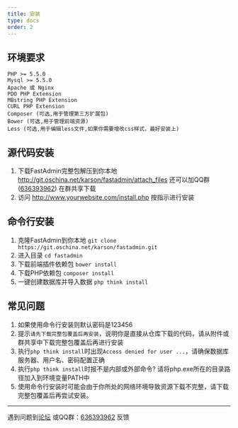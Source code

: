 ```yaml
---
title: 安装
type: docs
order: 2
---
```


## **环境要求**

~~~
PHP >= 5.5.0
Mysql >= 5.5.0
Apache 或 Nginx
PDO PHP Extension
MBstring PHP Extension
CURL PHP Extension
Composer (可选,用于管理第三方扩展包)
Bower (可选,用于管理前端资源)
Less (可选,用于编辑less文件,如果你需要增改css样式，最好安装上)
~~~

## **源代码安装**

1. 下载FastAdmin完整包解压到你本地
	http://git.oschina.net/karson/fastadmin/attach_files
   还可以加QQ群([636393962](https://jq.qq.com/?_wv=1027&k=487PNBb)) 在群共享下载
2. 访问 http://www.yourwebsite.com/install.php 按指示进行安装

## **命令行安装** 

1. 克隆FastAdmin到你本地
	`git clone https://git.oschina.net/karson/fastadmin.git `
2. 进入目录
	`cd fastadmin `
3. 下载前端插件依赖包
	`bower install `
4. 下载PHP依赖包
	`composer install`
5. 一键创建数据库并导入数据
	`php think install`

## **常见问题**
1. 如果使用命令行安装则默认密码是123456
2. 提示`请先下载完整包覆盖后再安装`，说明你是直接从仓库下载的代码，请从附件或群共享中下载完整包覆盖后再进行安装
3. 执行`php think install`时出现`Access denied for user ...`，请确保数据库服务器、用户名、密码配置正确
4. 执行`php think install`时报不是内部或外部命令? 请将php.exe所在的目录路径加入到环境变量PATH中
5. 使用命令行安装时可能会由于你所处的网络环境导致资源下载不完整，请下载完整包覆盖后再尝试安装。

* * * * *
遇到问题到[论坛](http://forum.fastadmin.net) 或QQ群：[636393962](https://jq.qq.com/?_wv=1027&k=487PNBb) 反馈




